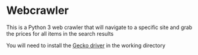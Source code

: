 # Webcrawler

This is a Python 3 web crawler that will navigate to a specific site and grab the prices for all items in the search results

You will need to install the [Gecko driver](https://github.com/mozilla/geckodriver/releases) in the working directory
